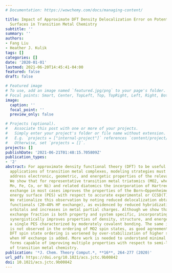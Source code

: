 ```yaml
---
# Documentation: https://wowchemy.com/docs/managing-content/

title: Impact of Approximate DFT Density Delocalization Error on Potential Energy
  Surfaces in Transition Metal Chemistry
subtitle: ''
summary: ''
authors:
- Fang Liu
- Heather J. Kulik
tags: []
categories: []
date: '2020-01-01'
lastmod: 2021-06-20T14:45:41-04:00
featured: false
draft: false

# Featured image
# To use, add an image named `featured.jpg/png` to your page's folder.
# Focal points: Smart, Center, TopLeft, Top, TopRight, Left, Right, BottomLeft, Bottom, BottomRight.
image:
  caption: ''
  focal_point: ''
  preview_only: false

# Projects (optional).
#   Associate this post with one or more of your projects.
#   Simply enter your project's folder or file name without extension.
#   E.g. `projects = ["internal-project"]` references `content/project/deep-learning/index.md`.
#   Otherwise, set `projects = []`.
projects: []
publishDate: '2021-06-21T01:48:15.705809Z'
publication_types:
- '2'
abstract: For approximate density functional theory (DFT) to be useful in catalytic
  applications of transition metal complexes, modeling strategies must simultaneously
  address electronic, geometric, and energetic properties of the relevant species.
  We show that for representative transition metal triatomics (MO2, where M = Cr,
  Mn, Fe, Co, or Ni) and related diatomics the incorporation of Hartree–Fock (HF)
  exchange in most cases improves the properties of the Born–Oppenheimer potential
  energy surface (PES) with respect to accurate experimental or CCSD(T) references.
  We rationalize this observation by noting reduced delocalization obtained with hybrid
  functionals (20–40% HF exchange), as evidenced by reduced hybridization of non-bonding
  orbitals and increases in metal partial charges. Although we show that the optimal
  exchange fraction is both property and system specific, incorporating HF exchange
  synergistically improves properties of density, structure, and energetics within
  a single PES characterized by moderately covalent bonding. The same improvement
  is not observed in the ordering of MO2 spin states, as good agreement of semi-local
  DFT spin state ordering is worsened by over-stabilization of higher spin states
  when HF exchange is added. More work is needed to understand minimal functional
  forms capable of improving multiple properties with respect to semi-local DFT descriptions
  of transition metal chemistry.
publication: '*J. Chem. Theory Comput.*, **16**, 264-277 (2020)'
url_pdf: https://doi.org/10.1021/acs.jctc.9b00842
doi: 10.1021/acs.jctc.9b00842
---
```

